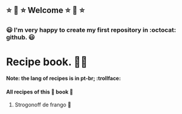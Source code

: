 ## :star: :star2: :star: Welcome :star: :star2: :star:
### :smiley:  I'm very happy to create my first repository in :octocat: github. :smiley:

# Recipe book. 👨‍🍳
#### Note: the lang of recipes is in pt-br; :trollface:
#### All recipes of this :book: book :book:

1. Strogonoff de frango :chicken:
